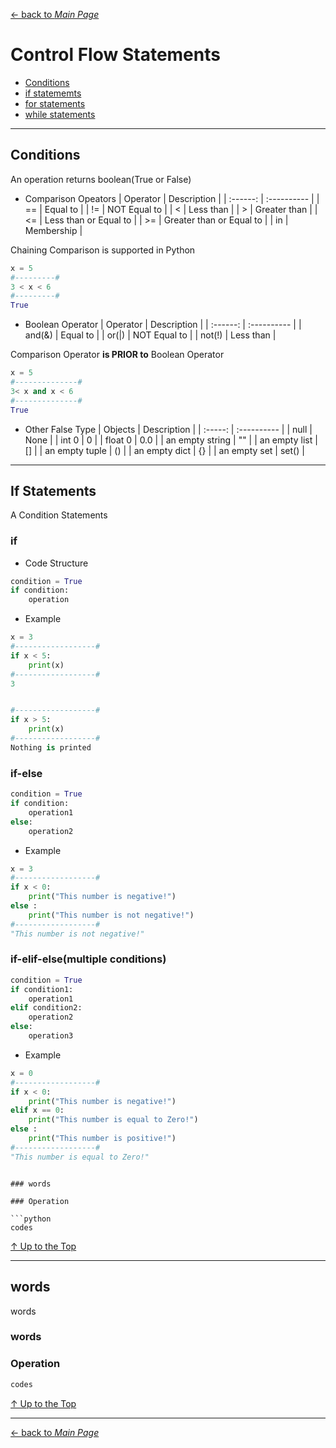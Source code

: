 [← back to *Main Page*](https://github.com/dawkiny/Python3/blob/master/README.md)


# Control Flow Statements

* [Conditions](#conditions)
* [if statememts](#words)
* [for statements](#words)
* [while statements](#words)


---
## Conditions
An operation returns boolean(True or False)

* Comparison Opeators
| Operator | Description |
| :------: | :---------- |
| == | Equal to |
| != | NOT Equal to |
| <  | Less than |
| >  | Greater than |
| <= | Less than or Equal to |
| >= | Greater than or Equal to |
| in | Membership |

Chaining Comparison is supported in Python
```python
x = 5
#---------#
3 < x < 6
#---------#
True
```

* Boolean Operator
| Operator | Description |
| :------: | :---------- |
| and(&) | Equal to |
| or(|) | NOT Equal to |
| not(!)  | Less than |

Comparison Operator **is PRIOR to** Boolean Operator
```python
x = 5
#--------------#
3< x and x < 6
#--------------#
True
```

* Other False Type
| Objects | Description |
| :-----: | :---------- |
| null | None |
| int 0 | 0 |
| float 0 | 0.0 |
| an empty string | "" |
| an empty list | [] |
| an empty tuple | () |
| an empty dict | {} |
| an empty set | set() |

---
## If Statements
A Condition Statements

### if
* Code Structure
```python
condition = True
if condition:
    operation
```

* Example
```python
x = 3
#------------------#
if x < 5:
    print(x)
#------------------#
3


#------------------#
if x > 5:
    print(x)
#------------------#
Nothing is printed
```


### if-else
```python
condition = True
if condition:
    operation1
else:
    operation2
```

* Example
```python
x = 3
#------------------#
if x < 0:
    print("This number is negative!")
else :
    print("This number is not negative!")
#------------------#
"This number is not negative!"
```

### if-elif-else(multiple conditions)
```python
condition = True
if condition1:
    operation1
elif condition2:
    operation2
else:
    operation3
```

* Example
```python
x = 0
#------------------#
if x < 0:
    print("This number is negative!")
elif x == 0:
    print("This number is equal to Zero!")
else :
    print("This number is positive!")
#------------------#
"This number is equal to Zero!"
```



```

### words

### Operation
 
```python
codes
```



[↑ Up to the Top](#data-structure)


---
## words
words

### words

### Operation
 
```python
codes
```



[↑ Up to the Top](#data-structure)





---
[← back to *Main Page*](https://github.com/dawkiny/Python3/blob/master/README.md)

